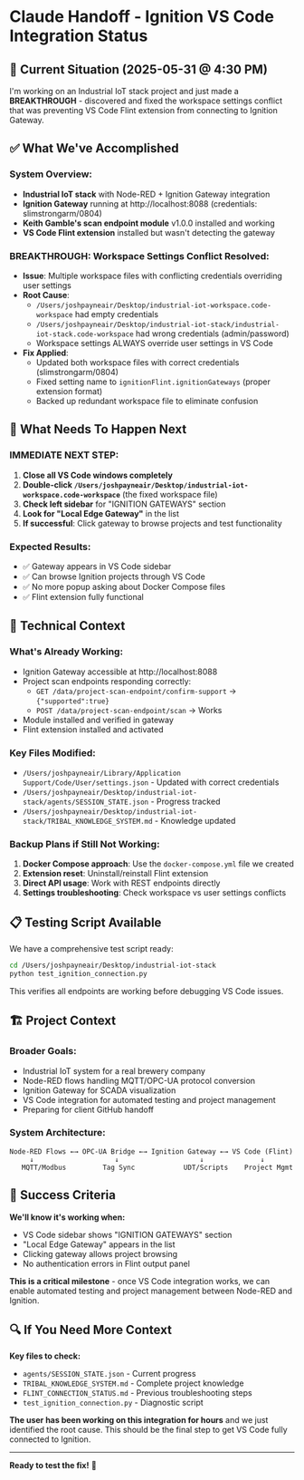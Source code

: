 # Claude Handoff - Ignition VS Code Integration Status

## 🎯 Current Situation (2025-05-31 @ 4:30 PM)

I'm working on an Industrial IoT stack project and just made a **BREAKTHROUGH** - discovered and fixed the workspace settings conflict that was preventing VS Code Flint extension from connecting to Ignition Gateway.

## ✅ What We've Accomplished

### **System Overview:**
- **Industrial IoT stack** with Node-RED + Ignition Gateway integration
- **Ignition Gateway** running at http://localhost:8088 (credentials: slimstrongarm/0804)
- **Keith Gamble's scan endpoint module** v1.0.0 installed and working
- **VS Code Flint extension** installed but wasn't detecting the gateway

### **BREAKTHROUGH: Workspace Settings Conflict Resolved:**
- **Issue**: Multiple workspace files with conflicting credentials overriding user settings
- **Root Cause**: 
  - `/Users/joshpayneair/Desktop/industrial-iot-workspace.code-workspace` had empty credentials
  - `/Users/joshpayneair/Desktop/industrial-iot-stack/industrial-iot-stack.code-workspace` had wrong credentials (admin/password)
  - Workspace settings ALWAYS override user settings in VS Code
- **Fix Applied**: 
  - Updated both workspace files with correct credentials (slimstrongarm/0804)
  - Fixed setting name to `ignitionFlint.ignitionGateways` (proper extension format)
  - Backed up redundant workspace file to eliminate confusion

## 🚀 What Needs To Happen Next

### **IMMEDIATE NEXT STEP:**
1. **Close all VS Code windows completely**
2. **Double-click `/Users/joshpayneair/Desktop/industrial-iot-workspace.code-workspace`** (the fixed workspace file)
3. **Check left sidebar** for "IGNITION GATEWAYS" section  
4. **Look for "Local Edge Gateway"** in the list
5. **If successful**: Click gateway to browse projects and test functionality

### **Expected Results:**
- ✅ Gateway appears in VS Code sidebar
- ✅ Can browse Ignition projects through VS Code
- ✅ No more popup asking about Docker Compose files
- ✅ Flint extension fully functional

## 🔧 Technical Context

### **What's Already Working:**
- Ignition Gateway accessible at http://localhost:8088
- Project scan endpoints responding correctly:
  - `GET /data/project-scan-endpoint/confirm-support` → `{"supported":true}`
  - `POST /data/project-scan-endpoint/scan` → Works
- Module installed and verified in gateway
- Flint extension installed and activated

### **Key Files Modified:**
- `/Users/joshpayneair/Library/Application Support/Code/User/settings.json` - Updated with correct credentials
- `/Users/joshpayneair/Desktop/industrial-iot-stack/agents/SESSION_STATE.json` - Progress tracked
- `/Users/joshpayneair/Desktop/industrial-iot-stack/TRIBAL_KNOWLEDGE_SYSTEM.md` - Knowledge updated

### **Backup Plans if Still Not Working:**
1. **Docker Compose approach**: Use the `docker-compose.yml` file we created
2. **Extension reset**: Uninstall/reinstall Flint extension
3. **Direct API usage**: Work with REST endpoints directly
4. **Settings troubleshooting**: Check workspace vs user settings conflicts

## 📋 Testing Script Available

We have a comprehensive test script ready:
```bash
cd /Users/joshpayneair/Desktop/industrial-iot-stack
python test_ignition_connection.py
```

This verifies all endpoints are working before debugging VS Code issues.

## 🏗️ Project Context

### **Broader Goals:**
- Industrial IoT system for a real brewery company
- Node-RED flows handling MQTT/OPC-UA protocol conversion  
- Ignition Gateway for SCADA visualization
- VS Code integration for automated testing and project management
- Preparing for client GitHub handoff

### **System Architecture:**
```
Node-RED Flows ←→ OPC-UA Bridge ←→ Ignition Gateway ←→ VS Code (Flint)
     ↓                    ↓                    ↓              ↓
   MQTT/Modbus         Tag Sync            UDT/Scripts    Project Mgmt
```

## 🎯 Success Criteria

**We'll know it's working when:**
- VS Code sidebar shows "IGNITION GATEWAYS" section
- "Local Edge Gateway" appears in the list
- Clicking gateway allows project browsing
- No authentication errors in Flint output panel

**This is a critical milestone** - once VS Code integration works, we can enable automated testing and project management between Node-RED and Ignition.

## 🔍 If You Need More Context

**Key files to check:**
- `agents/SESSION_STATE.json` - Current progress
- `TRIBAL_KNOWLEDGE_SYSTEM.md` - Complete project knowledge
- `FLINT_CONNECTION_STATUS.md` - Previous troubleshooting steps
- `test_ignition_connection.py` - Diagnostic script

**The user has been working on this integration for hours** and we just identified the root cause. This should be the final step to get VS Code fully connected to Ignition.

---

**Ready to test the fix!** 🚀